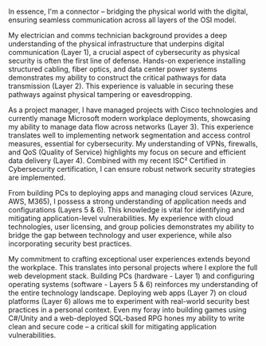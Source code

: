 In essence, I'm a connector – bridging the physical world with the digital, ensuring seamless communication across all layers of the OSI model.

My electrician and comms technician background provides a deep understanding of the physical infrastructure that underpins digital communication (Layer 1), a crucial aspect of cybersecurity as physical security is often the first line of defense. Hands-on experience installing structured cabling, fiber optics, and data center power systems demonstrates my ability to construct the critical pathways for data transmission (Layer 2). This experience is valuable in securing these pathways against physical tampering or eavesdropping.

As a project manager, I have managed projects with Cisco technologies and currently manage Microsoft modern workplace deployments, showcasing my ability to manage data flow across networks (Layer 3). This experience translates well to implementing network segmentation and access control measures, essential for cybersecurity. My understanding of VPNs, firewalls, and QoS (Quality of Service) highlights my focus on secure and efficient data delivery (Layer 4). Combined with my recent ISC² Certified in Cybersecurity certification, I can ensure robust network security strategies are implemented.

From building PCs to deploying apps and managing cloud services (Azure, AWS, M365), I possess a strong understanding of application needs and configurations (Layers 5 & 6). This knowledge is vital for identifying and mitigating application-level vulnerabilities. My experience with cloud technologies, user licensing, and group policies demonstrates my ability to bridge the gap between technology and user experience, while also incorporating security best practices.

My commitment to crafting exceptional user experiences extends beyond the workplace. This translates into personal projects where I explore the full web development stack. Building PCs (hardware - Layer 1) and configuring operating systems (software - Layers 5 & 6) reinforces my understanding of the entire technology landscape. Deploying web apps (Layer 7) on cloud platforms (Layer 6) allows me to experiment with real-world security best practices in a personal context. Even my foray into building games using C#/Unity and a web-deployed SQL-based RPG hones my ability to write clean and secure code – a critical skill for mitigating application vulnerabilities.

